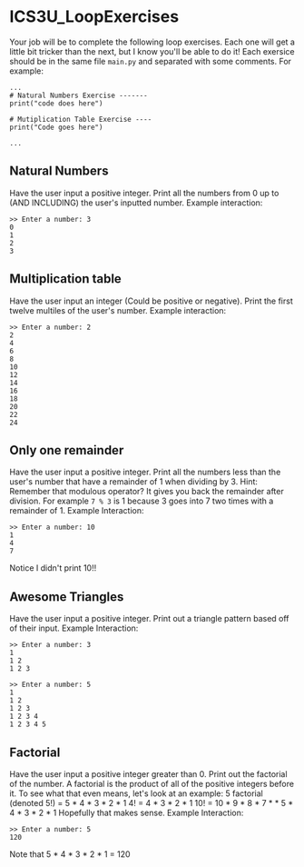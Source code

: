 # ICS3U_LoopExercises

Your job will be to complete the following loop exercises. Each one will get a little bit tricker than the next, but I know you'll be able to do it!
Each exersice should be in the same file ```main.py``` and separated with some comments. For example:
```
...
# Natural Numbers Exercise -------
print("code does here")

# Mutiplication Table Exercise ----
print("Code goes here")

...
```
## Natural Numbers
Have the user input a positive integer. Print all the numbers from 0 up to (AND INCLUDING) the user's inputted number.
Example interaction:
```
>> Enter a number: 3
0
1
2
3
```

## Multiplication table
Have the user input an integer (Could be positive or negative). Print the first twelve multiles of the user's number.
Example interaction:
```
>> Enter a number: 2
2
4
6
8
10
12
14
16
18
20
22
24
```

## Only one remainder
Have the user input a positive integer. Print all the numbers less than the user's number that have a remainder of 1 when dividing by 3. Hint: Remember that modulous operator? It gives you back the remainder after division. For example ```7 % 3``` is 1 because 3 goes into 7 two times with a remainder of 1. 
Example Interaction:
```
>> Enter a number: 10
1
4
7
```
Notice I didn't print 10!!

## Awesome Triangles
Have the user input a positive integer. Print out a triangle pattern based off of their input.
Example Interaction:
```
>> Enter a number: 3
1
1 2
1 2 3
```
```
>> Enter a number: 5
1 
1 2 
1 2 3 
1 2 3 4 
1 2 3 4 5
```

## Factorial
Have the user input a positive integer greater than 0. Print out the factorial of the number.
A factorial is the product of all of the positive integers before it. To see what that even means, let's look at an example:
5 factorial (denoted 5!) = 5 * 4 * 3 * 2 * 1
4! = 4 * 3 * 2 * 1
10! = 10 * 9 * 8 * 7 *  * 5 * 4 * 3 * 2 * 1
Hopefully that makes sense.
Example Interaction:
```
>> Enter a number: 5
120
```
Note that 5 * 4 * 3 * 2 * 1 = 120
